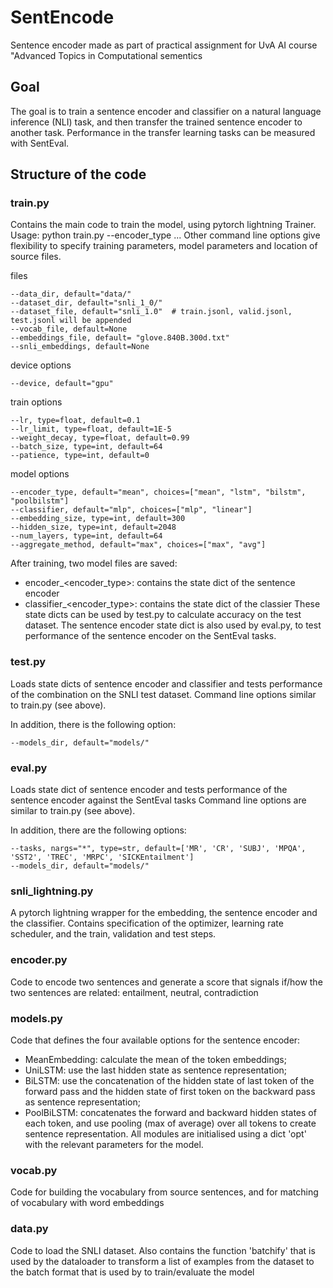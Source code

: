 # SentEncode
Sentence encoder made as part of practical assignment for UvA AI course "Advanced Topics in Computational sementics

## Goal
The goal is to train a sentence encoder and classifier on a natural language inference (NLI) task, and then transfer the trained sentence encoder to another task. Performance in the transfer learning tasks can be measured with SentEval.

## Structure of the code

### train.py

Contains the main code to train the model, using pytorch lightning Trainer.
Usage: python train.py --encoder_type ...
Other command line options give flexibility to specify training parameters, model parameters and location of source files.

files

    --data_dir, default="data/"
    --dataset_dir, default="snli_1_0/"
    --dataset_file, default="snli_1.0"  # train.jsonl, valid.jsonl, test.jsonl will be appended
    --vocab_file, default=None
    --embeddings_file, default= "glove.840B.300d.txt"
    --snli_embeddings, default=None

device options

    --device, default="gpu"

train options

    --lr, type=float, default=0.1
    --lr_limit, type=float, default=1E-5
    --weight_decay, type=float, default=0.99
    --batch_size, type=int, default=64
    --patience, type=int, default=0

model options

    --encoder_type, default="mean", choices=["mean", "lstm", "bilstm", "poolbilstm"]
    --classifier, default="mlp", choices=["mlp", "linear"]
    --embedding_size, type=int, default=300
    --hidden_size, type=int, default=2048
    --num_layers, type=int, default=64
    --aggregate_method, default="max", choices=["max", "avg"]

After training, two model files are saved:
- encoder_<encoder_type>: contains the state dict of the sentence encoder
- classifier_<encoder_type>: contains the state dict of the classier
These state dicts can be used by test.py to calculate accuracy on the test dataset.
The sentence encoder state dict is also used by eval.py, to test performance of the sentence encoder on the SentEval tasks.

### test.py

Loads state dicts of sentence encoder and classifier and tests performance of the combination on the SNLI test dataset.
Command line options similar to train.py (see above).

In addition, there is the following option:

    --models_dir, default="models/"

### eval.py

Loads state dict of sentence encoder and tests performance of the sentence encoder against the SentEval tasks
Command line options are similar to train.py (see above).

In addition, there are the following options:

    --tasks, nargs="*", type=str, default=['MR', 'CR', 'SUBJ', 'MPQA', 'SST2', 'TREC', 'MRPC', 'SICKEntailment']
    --models_dir, default="models/"

### snli_lightning.py

A pytorch lightning wrapper for the embedding, the sentence encoder and the classifier.
Contains specification of the optimizer, learning rate scheduler, and the train, validation and test steps.

### encoder.py

Code to encode two sentences and generate a score that signals if/how the two sentences are related: entailment, neutral, contradiction

### models.py

Code that defines the four available options for the sentence encoder:
- MeanEmbedding: calculate the mean of the token embeddings;
- UniLSTM: use the last hidden state as sentence representation;
- BiLSTM: use the concatenation of the hidden state of last token of the forward pass and the hidden state of first token on the backward pass as sentence representation;
- PoolBiLSTM: concatenates the forward and backward hidden states of each token, and use pooling (max of average) over all tokens to create sentence representation.
All modules are initialised using a dict 'opt' with the relevant parameters for the model.

### vocab.py

Code for building the vocabulary from source sentences, and for matching of vocabulary with word embeddings

### data.py

Code to load the SNLI dataset.
Also contains the function 'batchify' that is used by the dataloader to transform a list of examples from the dataset to the batch format that is used by to train/evaluate the model

